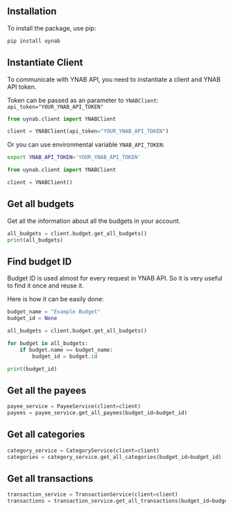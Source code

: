## Installation

To install the package, use pip:

```sh
pip install uynab
```

## Instantiate Client

To communicate with YNAB API, you need to instantiate a client and YNAB API token.

Token can be passed as an parameter to `YNABClient`: `api_token="YOUR_YNAB_API_TOKEN"`

```python
from uynab.client import YNABClient

client = YNABClient(api_token="YOUR_YNAB_API_TOKEN")
```

Or you can use environmental variable `YNAB_API_TOKEN`:

```sh
export YNAB_API_TOKEN='YOUR_YNAB_API_TOKEN'
```

```python
from uynab.client import YNABClient

client = YNABClient()
```

## Get all budgets

Get all the information about all the budgets in your account.

```python
all_budgets = client.budget.get_all_budgets()
print(all_budgets)
```

## Find budget ID

Budget ID is used almost for every request in YNAB API. So it is very useful
to find it once and reuse it.

Here is how it can be easily done:

```python
budget_name = "Example Budget"
budget_id = None

all_budgets = client.budget.get_all_budgets()

for budget in all_budgets:
    if budget.name == budget_name:
        budget_id = budget.id

print(budget_id)
```

## Get all the payees

```python
payee_service = PayeeService(client=client)
payees = payee_service.get_all_payees(budget_id=budget_id)
```

## Get all categories

```python
category_service = CategoryService(client=client)
categories = category_service.get_all_categories(budget_id=budget_id)
```

## Get all transactions

```python
transaction_service = TransactionService(client=client)
transactions = transaction_service.get_all_transactions(budget_id=budget_id)
```
